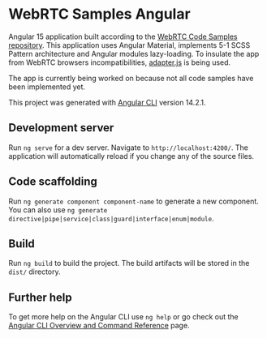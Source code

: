 # WebRTC Samples Angular

Angular 15 application built according to the [WebRTC Code Samples repository](https://github.com/webrtc/samples). This application uses Angular Material, implements 5-1 SCSS Pattern architecture and Angular modules lazy-loading. To insulate the app from WebRTC browsers incompatibilities, [adapter.js](https://github.com/webrtchacks/adapter) is being used.

The app is currently being worked on because not all code samples have been implemented yet.

This project was generated with [Angular CLI](https://github.com/angular/angular-cli) version 14.2.1.

## Development server

Run `ng serve` for a dev server. Navigate to `http://localhost:4200/`. The application will automatically reload if you change any of the source files.

## Code scaffolding

Run `ng generate component component-name` to generate a new component. You can also use `ng generate directive|pipe|service|class|guard|interface|enum|module`.

## Build

Run `ng build` to build the project. The build artifacts will be stored in the `dist/` directory.

## Further help

To get more help on the Angular CLI use `ng help` or go check out the [Angular CLI Overview and Command Reference](https://angular.io/cli) page.
